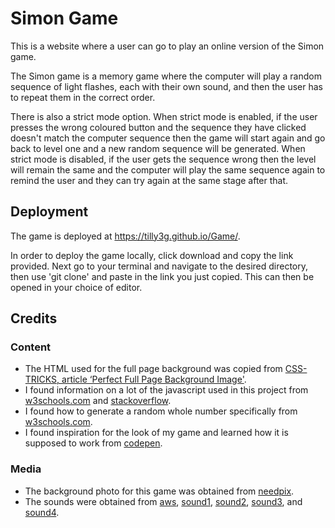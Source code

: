 # Simon Game

This is a website where a user can go to play an online version of the Simon game.

The Simon game is a memory game where the computer will play a random sequence of light flashes, each with their own sound,
and then the user has to repeat them in the correct order. 

There is also a strict mode option. When strict mode is enabled, if the user presses the wrong coloured button and the sequence they have clicked doesn't match the computer sequence then the game will start again and go back to level one and a new random sequence will be generated. When strict mode is disabled, if the user gets the sequence wrong then the level will remain the same and the computer will play the same sequence again to remind the user and they can try again at the same stage after that.


## Deployment

The game is deployed at https://tilly3g.github.io/Game/.

In order to deploy the game locally, click download and copy the link provided. Next go to your terminal and navigate to the desired directory, then use 'git clone' and paste in the link you just copied. This can then be opened in your choice of editor.

## Credits

### Content
- The HTML used for the full page background was copied from [CSS-TRICKS, article ‘Perfect Full Page Background Image'](https://css-tricks.com/perfect-full-page-background-image/).
- I found information on a lot of the javascript used in this project from [w3schools.com](https://www.w3schools.com/) and [stackoverflow](https://stackoverflow.com/).
- I found how to generate a random whole number specifically from [w3schools.com](https://www.w3schools.com/js/js_random.asp).
- I found inspiration for the look of my game and learned how it is supposed to work from [codepen](https://codepen.io/Em-Ant/full/QbRyqq/).

### Media
- The background photo for this game was obtained from [needpix](https://www.needpix.com/photo/1160545/nature-green-the-cartoon-garden-a-fairy-tale-wallpaper-design-decoration-park).
- The sounds were obtained from [aws](https://aws.amazon.com/), [sound1](https://s3.amazonaws.com/freecodecamp/simonSound1.mp3),
[sound2](https://s3.amazonaws.com/freecodecamp/simonSound2.mp3), [sound3](https://s3.amazonaws.com/freecodecamp/simonSound3.mp3), and
[sound4](https://s3.amazonaws.com/freecodecamp/simonSound4.mp3).

